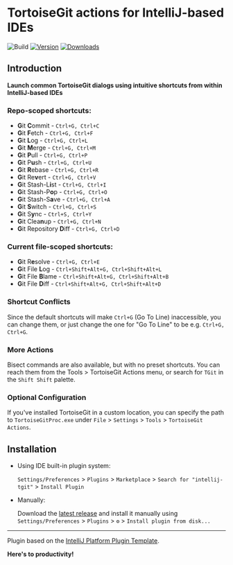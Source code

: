 # TortoiseGit actions for IntelliJ-based IDEs

![Build](https://github.com/mbinic/intellij-tgit/workflows/Build/badge.svg)
[![Version](https://img.shields.io/jetbrains/plugin/v/PLUGIN_ID.svg)](https://plugins.jetbrains.com/plugin/PLUGIN_ID)
[![Downloads](https://img.shields.io/jetbrains/plugin/d/PLUGIN_ID.svg)](https://plugins.jetbrains.com/plugin/PLUGIN_ID)

## Introduction

<!-- Plugin description -->

**Launch common TortoiseGit dialogs using intuitive shortcuts from within IntelliJ-based IDEs**

### Repo-scoped shortcuts:
* **G**it **C**ommit - `Ctrl+G, Ctrl+C`</li>
* **G**it **F**etch - `Ctrl+G, Ctrl+F`</li>
* **G**it **L**og - `Ctrl+G, Ctrl+L`</li>
* **G**it **M**erge - `Ctrl+G, Ctrl+M`</li>
* **G**it **P**ull - `Ctrl+G, Ctrl+P`</li>
* **G**it P**u**sh - `Ctrl+G, Ctrl+U`</li>
* **G**it **R**ebase - `Ctrl+G, Ctrl+R`</li>
* **G**it Re**v**ert - `Ctrl+G, Ctrl+V`</li>
* **G**it Stash-L**i**st - `Ctrl+G, Ctrl+I`</li>
* **G**it Stash-P**o**p - `Ctrl+G, Ctrl+O`</li>
* **G**it Stash-S**a**ve - `Ctrl+G, Ctrl+A`</li>
* **G**it **S**witch - `Ctrl+G, Ctrl+S`</li>
* **G**it S**y**nc - `Ctrl+S, Ctrl+Y`</li>
* **G**it Clea**n**up - `Ctrl+G, Ctrl+N`</li>
* **G**it Repository **D**iff - `Ctrl+G, Ctrl+D`</li>

### Current file-scoped shortcuts:
* **G**it R**e**solve - `Ctrl+G, Ctrl+E`</li>
* **G**it File **L**og - `Ctrl+Shift+Alt+G, Ctrl+Shift+Alt+L`</li>
* **G**it File **B**lame - `Ctrl+Shift+Alt+G, Ctrl+Shift+Alt+B`</li>
* **G**it File **D**iff - `Ctrl+Shift+Alt+G, Ctrl+Shift+Alt+D`</li>

### Shortcut Conflicts
Since the default shortcuts will make `Ctrl+G` (Go To Line) inaccessible, you can change them, or just change the one for "Go To Line" to be e.g. `Ctrl+G, Ctrl+G`.

### More Actions
Bisect commands are also available, but with no preset shortcuts. You can reach them from the Tools > TortoiseGit Actions menu, or search for `TGit` in the `Shift Shift` palette.

### Optional Configuration
If you've installed TortoiseGit in a custom location, you can specify the path to `TortoiseGitProc.exe` under `File` > `Settings` > `Tools` > `TortoiseGit Actions`.


<!-- Plugin description end -->

## Installation

- Using IDE built-in plugin system:
  
  `Settings/Preferences` > `Plugins` > `Marketplace` > `Search for "intellij-tgit"` >
  `Install Plugin`
  
- Manually:

  Download the [latest release](https://github.com/mbinic/intellij-tgit/releases/latest) and install it manually using
  `Settings/Preferences` > `Plugins` > `⚙️` > `Install plugin from disk...`

---

Plugin based on the [IntelliJ Platform Plugin Template](https://github.com/JetBrains/intellij-platform-plugin-template).

**Here's to productivity!**